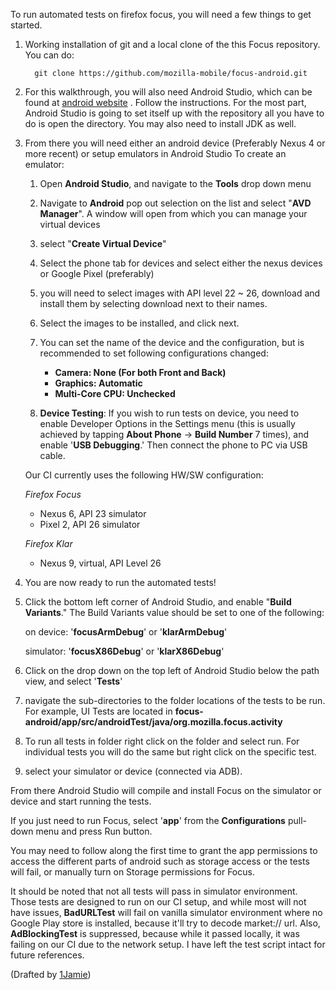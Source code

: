 To run automated tests on firefox focus, you will need a few things to get started.
1. Working installation of git and a local clone of the this Focus repository. You can do:

         git clone https://github.com/mozilla-mobile/focus-android.git

2. For this walkthrough, you will also need Android Studio, which can be found at [android website](https://developer.android.com/studio) .  Follow the instructions. For the most part, Android Studio is going to set itself up with the repository all you have to do is open the directory. You may also need to install JDK as well.

3. From there you will need either an android device (Preferably Nexus 4 or more recent) or setup emulators in Android Studio
To create an emulator:
    1. Open **Android Studio**, and navigate to the **Tools** drop down menu
    2. Navigate to **Android** pop out selection on the list and select "**AVD Manager**". A window will open from which you can manage your virtual devices
    3. select "**Create Virtual Device**"
    4. Select the phone tab for devices and select either the nexus devices or Google Pixel (preferably)
    5. you will need to select images with API level 22 ~ 26, download and install them by selecting download next to their names.
    6. Select the images to be installed, and click next.
    7. You can set the name of the device and the configuration, but is recommended to set following configurations changed:
        * **Camera: None (For both Front and Back)**
        * **Graphics: Automatic**
        * **Multi-Core CPU: Unchecked**

    8. **Device Testing**: If you wish to run tests on device, you need to enable Developer Options in the Settings menu (this is usually achieved by tapping **About Phone** -> **Build Number** 7 times), and enable '**USB Debugging**.'  Then connect the phone to PC via USB cable.

     Our CI currently uses the following HW/SW configuration:

     _Firefox Focus_
     * Nexus 6, API 23 simulator
     * Pixel 2, API 26 simulator

     _Firefox Klar_
     * Nexus 9, virtual, API Level 26

4. You are now ready to run the automated tests!
  1. Click the bottom left corner of Android Studio, and enable "**Build Variants**."  The Build Variants value should be set to one of the following:

     on device: '**focusArmDebug**' or '**klarArmDebug**'

     simulator: '**focusX86Debug**' or '**klarX86Debug**'

  2. Click on the drop down on the top left of Android Studio below the path view, and select '**Tests**'
  3. navigate the sub-directories to the folder locations of the tests to be run. For example, UI Tests are located in **focus-android/app/src/androidTest/java/org.mozilla.focus.activity**
  4. To run all tests in folder right click on the folder and select run. For individual tests you will do the same but right click on the specific test.
  5. select your simulator or device (connected via ADB).

From there Android Studio will compile and install Focus on the simulator or device and start running the tests.

If you just need to run Focus, select '**app**' from the **Configurations** pull-down menu and press Run button.

You may need to follow along the first time to grant the app permissions to access the different parts of android such as storage access or the tests will fail, or manually turn on Storage permissions for Focus.

It should be noted that not all tests will pass in simulator environment. Those tests are designed to run on our CI setup, and while most will not have issues, **BadURLTest** will fail on vanilla simulator environment where no Google Play store is installed, because it'll try to decode market:// url.  Also, **AdBlockingTest** is suppressed, because while it passed locally, it was failing on our CI due to the network setup. I have left the test script intact for future references.

(Drafted by [1Jamie](https://github.com/1jamie))
